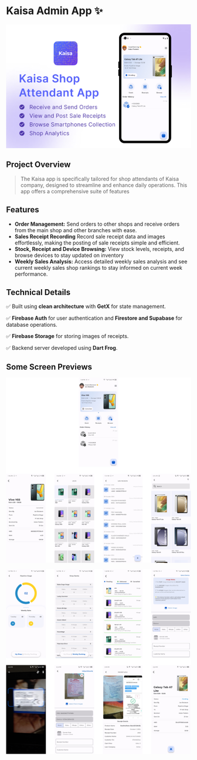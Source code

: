 # Kaisa Admin App ✨

![Alt text](https://github.com/ianshaloom/Flutter-App-Releases/blob/main/Kaisa/Kaisa.jpg)

## Project Overview

> The Kaisa app is specifically tailored for shop attendants of Kaisa company, designed to streamline and enhance daily operations. This app offers a comprehensive suite of features

## Features

  * **Order Management:** Send orders to other shops and receive orders from the main shop and other branches with ease.
  * **Sales Receipt Recording**  Record sale receipt data and images effortlessly, making the posting of sale receipts simple and efficient.
  * **Stock, Receipt and Device Browsing:** View stock levels, receipts, and browse devices to stay updated on inventory
  * **Weekly Sales Analysis:** Access detailed weekly sales analysis and see current weekly sales shop rankings to stay informed on current week performance.

## Technical Details

✅ Built using **clean architecture** with **GetX** for state management.

✅ **Firebase Auth** for user authentication and **Firestore and Supabase** for database operations.

✅ **Firebase Storage** for storing images of receipts.

✅ Backend server developed using **Dart Frog**.


## Some Screen Previews

![Alt text](https://github.com/ianshaloom/Flutter-App-Releases/blob/main/Kaisa/kaisa-3.png)

![Alt text](https://github.com/ianshaloom/Flutter-App-Releases/blob/main/Kaisa/kaisa-2.png)
